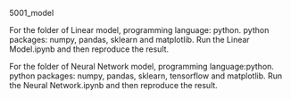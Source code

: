 5001_model

For the folder of Linear model, 
programming language: python.
python packages: numpy, pandas, sklearn and matplotlib.
Run the Linear Model.ipynb and then reproduce the result.

For the folder of Neural Network model,
programming language:python.
python packages: numpy, pandas, sklearn, tensorflow and matplotlib. 
Run the Neural Network.ipynb and then reproduce the result.
